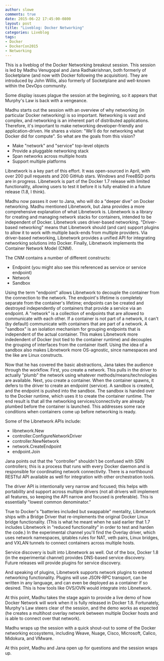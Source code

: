 ```yaml
---
author: slowe
comments: true
date: 2015-06-22 17:45:00-0800
layout: post
title: "Liveblog: Docker Networking"
categories: Liveblog
tags:
- Docker
- DockerCon2015
- Networking
---
```


This is a liveblog of the Docker Networking breakout session. This session is led by Madhu Venugopal and Jana Radhakrishnan, both formerly of Socketplane (and now with Docker following the acquisition). They are introduced by John Willis, also formerly of Socketplane and well-known within the DevOps community.

Some display issues plague the session at the beginning, so it appears that Murphy's Law is back with a vengeance.

Madhu starts out the session with an overview of why networking (in particular Docker networking) is so important. Networking is vast and complex, and networking is an inherent part of distributed applications. Therefore, it's important to make networking developer-friendly and application-driven. He shares a vision: "We'll do for networking what Docker did for compute". So what are the goals from this vision?

* Make "network" and "service" top-level objects
* Provide a pluggable networking stack
* Span networks across multiple hosts
* Support multiple platforms

Libnetwork is a key part of this effort. It was open-sourced in April, with over 200 pull requests and 200 GitHub stars. Windows and FreeBSD ports are in progress. Libnetwork is part of the Docker 1.7 release with limited functionality, allowing users to test it before it is fully enabled in a future release (1.8, I think).

Madhu now passes it over to Jana, who will do a "deeper dive" on Docker networking. Madhu mentioned Libnetwork, but Jana provides a more comprehensive explanation of what Libnetwork is. Libnetwork is a library for creating and managing network stacks for containers, intended to be independent of Docker. Libnetwork uses driver-based networking. "Driver-based networking" means that Libnetwork should (and can) support plugins to allow it to work with multiple back-ends from multiple providers. Via driver-based networking, Libnetwork provides a unified API for integrating networking solutions into Docker. Finally, Libnetwork implements the Container Network Model (CNM).

The CNM contains a number of different constructs:

* Endpoint (you might also see this referenced as service or service endpoint)
* Network
* Sandbox

Using the term "endpoint" allows Libnetwork to decouple the container from the connection to the network. The endpoint's lifetime is completely separate from the container's lifetime; endpoints can be created and destroyed independently of containers that provide a service via an endpoint. A "network" is a collection of endpoints that are allowed to communicate with each other. If a container is not part of a network, it can't (by default) communicate with containers that are part of a network. A "sandbox" is an isolation mechanism for grouping endpoints that is independent of the actual container. This makes Libnetwork more indedendent of Docker (not tied to the container runtime) and decouples the grouping of interfaces from the container itself. Using the idea of a sandbox also makes Libnetwork more OS-agnostic, since namespaces and the like are Linux constructs.

Now that he has covered the basic abstractions, Jana takes the audience through the workflow. First, you create a network. This pulls in the driver to actually "plumb" the network using whatever methods/means/technologies are available. Next, you create a container. When the container spawns, it defers to the driver to create an endpoint (service). A sandbox is created, and the endpoint is pushed into the sandbox. The sandbox is handed over to the Docker runtime, which uses it to create the container runtime. The end result is that all the networking services/connectivity are already plumbed before the container is launched. This addresses some race conditions when containers come up before networking is ready.

Some of the Libnetwork APIs include:

* libnetwork.New
* controller.ConfigureNetworkDriver
* controller.NewNetwork
* network.CreateEndpoint
* endpoint.Join

Jana points out that the "controller" shouldn't be confused with SDN controllers; this is a process that runs with every Docker daemon and is responsible for coordinating network connectivity. There is a northbound RESTful API available as well for integration with other orchestration tools.

The driver API is intentionally very narrow and focused; this helps with portability and support across multiple drivers (not all drivers will implement all features, so keeping the API narrow and focused is preferable). This is essentially "lowest common denominator."

True to Docker's "batteries included but swappable" mentality, Libnetwork ships with a Bridge Driver that re-implements the original Docker Linux bridge functionality. (This is what he meant when he said earlier that 1.7 includes Libnetwork in "reduced functionality" in order to test and harden the code.) In the experimental channel you'll find the Overlay driver, which uses network namespaces, iptables rules for NAT, veth pairs, Linux bridges, and VXLAN tunnels to connect containers across multiple hosts.

Service discovery is built into Libnetwork as well. Out of the box, Docker 1.8 (in the experimental channel) provides DNS-based service discovery. Future releases will provide plugins for service discovery.

And speaking of plugins, Libnetwork supports network plugins to extend networking functionality. Plugins will use JSON-RPC transport, can be written in any language, and can even be deployed as a container if so desired. This is how tools like OVS/OVN would integrate into Libnetwork.

At this point, Madhu takes the stage again to provide a live demo of how Docker Network will work when it is fully released in Docker 1.8. Fortunately, Murphy's Law steers clear of the session, and the demo works as expected (he creates a multihost overlay network between multiple Docker hosts and is able to connect over that network).

Madhu wraps up the session with a quick shout-out to some of the Docker networking ecosystems, including Weave, Nuage, Cisco, Microsoft, Calico, Midokura, and VMware.

At this point, Madhu and Jana open up for questions and the session wraps up.
